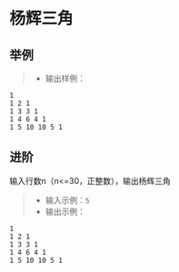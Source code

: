 # 杨辉三角
## 举例
>- 输出样例：
```
1
1 2 1
1 3 3 1
1 4 6 4 1
1 5 10 10 5 1
```
## 进阶
输入行数n（n<=30，正整数），输出杨辉三角
>- 输入示例：`5`
>- 输出示例： 
```
1
1 2 1
1 3 3 1
1 4 6 4 1
1 5 10 10 5 1
```
